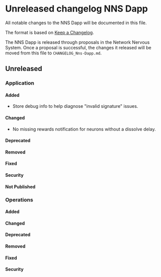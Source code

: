 # Unreleased changelog NNS Dapp

All notable changes to the NNS Dapp will be documented in this file.

The format is based on [Keep a Changelog](https://keepachangelog.com/en/1.0.0/).

The NNS Dapp is released through proposals in the Network Nervous System. Once a
proposal is successful, the changes it released will be moved from this file to
`CHANGELOG_Nns-Dapp.md`.

## Unreleased

### Application

#### Added

* Store debug info to help diagnose "invalid signature" issues.

#### Changed

* No missing rewards notification for neurons without a dissolve delay.

#### Deprecated

#### Removed

#### Fixed

#### Security

#### Not Published

### Operations

#### Added

#### Changed

#### Deprecated

#### Removed

#### Fixed

#### Security
